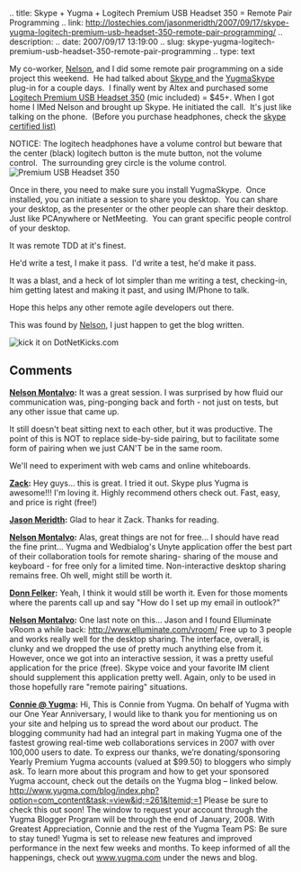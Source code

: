 .. title: Skype + Yugma + Logitech Premium USB Headset 350 = Remote Pair Programming
.. link: http://lostechies.com/jasonmeridth/2007/09/17/skype-yugma-logitech-premium-usb-headset-350-remote-pair-programming/
.. description: 
.. date: 2007/09/17 13:19:00
.. slug: skype-yugma-logitech-premium-usb-headset-350-remote-pair-programming
.. type: text


My co-worker, [Nelson](http://codemonkey.nmonta.com/), and I did some remote pair programming on a side project this weekend.  He had talked about [Skype ](http://www.skype.com/)and the [YugmaSkype ](http://www.yugma.com/yugmaskype/)plug-in for a couple days.  I finally went by Altex and purchased some [Logitech Premium USB Headset 350](http://www.logitech.com/index.cfm/webcam_communications/internet_headsets_phones/devices/230&cl=us,en) (mic included) = $45+. When I got home I IMed Nelson and brought up Skype. He initiated the call.  It's just like talking on the phone.  (Before you purchase headphones, check the [skype certified list)](http://us.accessories.skype.com/DRHM/servlet/ControllerServlet?Action=DisplayCategoryListPage&SiteID=skype&Locale=en_US&Env=BASE&categoryID=4141900&cm_mmc=google/search-_-brand_hw-_-US/EN-_-america/WO-NA-US:EN:HW/skype%20headset/skype%20headset/Broad/916407746)  
  
NOTICE: The logitech headphones have a volume control but beware that the center (black) logitech button is the mute button, not the volume control.  The surrounding grey circle is the volume control.  
![Premium USB Headset 350](http://www.logitech.com/repository/295/jpg/2076.1.0.jpg)

Once in there, you need to make sure you install YugmaSkype.  Once installed, you can initiate a session to share you desktop.  You can share your desktop, as the presenter or the other people can share their desktop.  Just like PCAnywhere or NetMeeting.  You can grant specific people control of your desktop.

It was remote TDD at it's finest.

He'd write a test, I make it pass.  I'd write a test, he'd make it pass.

It was a blast, and a heck of lot simpler than me writing a test, checking-in, him getting latest and making it past, and using IM/Phone to talk.

Hope this helps any other remote agile developers out there.

This was found by [Nelson](http://codemonkey.nmonta.com/), I just happen to get the blog written. 

  
![kick it on DotNetKicks.com](http://www.dotnetkicks.com/Services/Images/KickItImageGenerator.ashx?url=http://www.lostechies.com/blogs/jason_meridth/archive/2007/09/17/skype-yugma-logitech-premium-usb-headset-350-remote-pair-programming.aspx)

## Comments

**[Nelson Montalvo](#89 "2007-09-17 17:25:29"):** It was a great session. I was surprised by how fluid our communication was, ping-ponging back and forth - not just on tests, but any other issue that came up. 

It still doesn't beat sitting next to each other, but it was productive. The point of this is NOT to replace side-by-side pairing, but to facilitate some form of pairing when we just CAN'T be in the same room.

We'll need to experiment with web cams and online whiteboards.

**[Zack](#90 "2007-09-18 00:15:30"):** Hey guys... this is great. I tried it out. Skype plus Yugma is awesome!!! I'm loving it. Highly recommend others check out. Fast, easy, and price is right (free!)

**[Jason Meridth](#91 "2007-09-18 01:04:59"):** Glad to hear it Zack. Thanks for reading.

**[Nelson Montalvo](#92 "2007-09-18 06:56:07"):** Alas, great things are not for free... I should have read the fine print... Yugma and Wedbialog's Unyte application offer the best part of their collaboration tools for remote sharing- sharing of the mouse and keyboard - for free only for a limited time. Non-interactive desktop sharing remains free. Oh well, might still be worth it.

**[Donn Felker](#93 "2007-09-18 15:00:56"):** Yeah, I think it would still be worth it. Even for those moments where the parents call up and say "How do I set up my email in outlook?"

**[Nelson Montalvo](#94 "2007-10-03 08:14:02"):** One last note on this... Jason and I found Elluminate vRoom a while back: http://www.elluminate.com/vroom/ Free up to 3 people and works really well for the desktop sharing. The interface, overall, is clunky and we dropped the use of pretty much anything else from it. However, once we got into an interactive session, it was a pretty useful application for the price (free). Skype voice and your favorite IM client should supplement this application pretty well. Again, only to be used in those hopefully rare "remote pairing" situations.

**[Connie @ Yugma](#95 "2008-01-03 18:58:52"):** Hi, This is Connie from Yugma. On behalf of Yugma with our One Year Anniversary, I would like to thank you for mentioning us on your site and helping us to spread the word about our product. The blogging community had had an integral part in making Yugma one of the fastest growing real-time web collaborations services in 2007 with over 100,000 users to date. To express our thanks, we’re donating/sponsoring Yearly Premium Yugma accounts (valued at $99.50) to bloggers who simply ask. To learn more about this program and how to get your sponsored Yugma account, check out the details on the Yugma blog – linked below. http://www.yugma.com/blog/index.php?option=com_content&task;=view&id;=261&Itemid;=1 Please be sure to check this out soon! The window to request your account through the Yugma Blogger Program will be through the end of January, 2008. With Greatest Appreciation, Connie and the rest of the Yugma Team PS: Be sure to stay tuned! Yugma is set to release new features and improved performance in the next few weeks and months. To keep informed of all the happenings, check out www.yugma.com under the news and blog.


